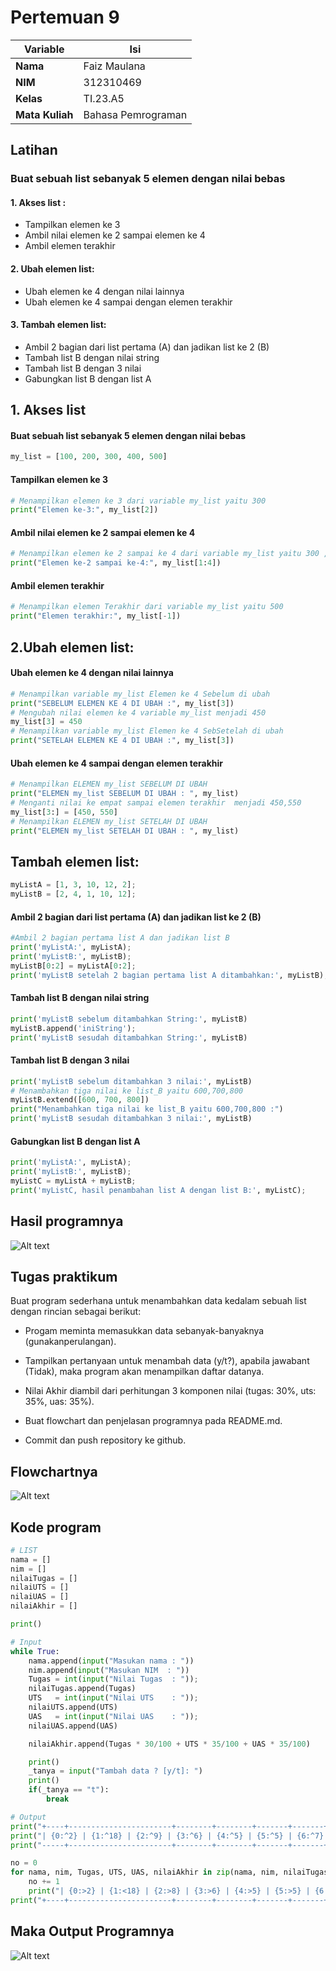#  Pertemuan 9

| Variable | Isi |
| -------- | --- |
| **Nama** | Faiz Maulana  |
| **NIM** | 312310469 |
| **Kelas** | TI.23.A5 |
| **Mata Kuliah** | Bahasa Pemrograman |


## Latihan 
### Buat sebuah list sebanyak 5 elemen dengan nilai bebas 
#### 1. Akses list : 
- Tampilkan elemen ke 3
- Ambil nilai elemen ke 2 sampai elemen ke 4
- Ambil elemen terakhir
#### 2. Ubah elemen list:
- Ubah elemen ke 4 dengan nilai lainnya
- Ubah elemen ke 4 sampai dengan elemen terakhir
#### 3. Tambah elemen list:
- Ambil 2 bagian dari list pertama (A) dan jadikan list ke 2 (B)
- Tambah list B dengan nilai string
- Tambah list B dengan 3 nilai
- Gabungkan list B dengan list A

## 1. Akses list
#### Buat sebuah list sebanyak 5 elemen dengan nilai bebas

```python
my_list = [100, 200, 300, 400, 500]
```
#### Tampilkan elemen ke 3
```python
# Menampilkan elemen ke 3 dari variable my_list yaitu 300
print("Elemen ke-3:", my_list[2]) 
```
#### Ambil nilai elemen ke 2 sampai elemen ke 4
```python
# Menampilkan elemen ke 2 sampai ke 4 dari variable my_list yaitu 300 , 400
print("Elemen ke-2 sampai ke-4:", my_list[1:4])
```
#### Ambil elemen terakhir
```python
# Menampilkan elemen Terakhir dari variable my_list yaitu 500
print("Elemen terakhir:", my_list[-1])
```

## 2.Ubah elemen list:

#### Ubah elemen ke 4 dengan nilai lainnya



```python
# Menampilkan variable my_list Elemen ke 4 Sebelum di ubah
print("SEBELUM ELEMEN KE 4 DI UBAH :", my_list[3])
# Mengubah nilai elemen ke 4 variable my_list menjadi 450
my_list[3] = 450
# Menampilkan variable my_list Elemen ke 4 SebSetelah di ubah
print("SETELAH ELEMEN KE 4 DI UBAH :", my_list[3])

```

#### Ubah elemen ke 4 sampai dengan elemen terakhir
```python
# Menampilkan ELEMEN my_list SEBELUM DI UBAH
print("ELEMEN my_list SEBELUM DI UBAH : ", my_list)
# Menganti nilai ke empat sampai elemen terakhir  menjadi 450,550
my_list[3:] = [450, 550]
# Menampilkan ELEMEN my_list SETELAH DI UBAH
print("ELEMEN my_list SETELAH DI UBAH : ", my_list)

```
## Tambah elemen list:
```python
myListA = [1, 3, 10, 12, 2];
myListB = [2, 4, 1, 10, 12];
```
#### Ambil 2 bagian dari list pertama (A) dan jadikan list ke 2 (B)
```python
#Ambil 2 bagian pertama list A dan jadikan list B
print('myListA:', myListA);
print('myListB:', myListB);
myListB[0:2] = myListA[0:2];
print('myListB setelah 2 bagian pertama list A ditambahkan:', myListB);
```
#### Tambah list B dengan nilai string
```python
print('myListB sebelum ditambahkan String:', myListB)
myListB.append('iniString');
print('myListB sesudah ditambahkan String:', myListB)
```
#### Tambah list B dengan 3 nilai
```python
print('myListB sebelum ditambahkan 3 nilai:', myListB)
# Menambahkan tiga nilai ke list_B yaitu 600,700,800
myListB.extend([600, 700, 800])
print("Menambahkan tiga nilai ke list_B yaitu 600,700,800 :")
print('myListB sesudah ditambahkan 3 nilai:', myListB)
```

#### Gabungkan list B dengan list A
```python
print('myListA:', myListA);
print('myListB:', myListB);
myListC = myListA + myListB;
print('myListC, hasil penambahan list A dengan list B:', myListC);
```

## Hasil programnya
![Alt text](Gambar/alvin1.png)

## Tugas praktikum
Buat program sederhana untuk menambahkan data kedalam sebuah
list dengan rincian sebagai berikut:

- Progam meminta memasukkan data sebanyak-banyaknya (gunakanperulangan).

- Tampilkan pertanyaan untuk menambah data (y/t?), apabila jawabant (Tidak), maka program akan menampilkan daftar datanya.

- Nilai Akhir diambil dari perhitungan 3 komponen nilai (tugas: 30%, uts: 35%, uas: 35%).

- Buat flowchart dan penjelasan programnya pada README.md.

- Commit dan push repository ke github.

## Flowchartnya
![Alt text](flowchart/flowchart.png)


## Kode program

```Python
# LIST
nama = []
nim = []
nilaiTugas = []
nilaiUTS = []
nilaiUAS = []
nilaiAkhir = []

print()

# Input
while True:
    nama.append(input("Masukan nama : "))
    nim.append(input("Masukan NIM  : "))
    Tugas = int(input("Nilai Tugas  : ")); 
    nilaiTugas.append(Tugas)
    UTS   = int(input("Nilai UTS    : ")); 
    nilaiUTS.append(UTS)
    UAS   = int(input("Nilai UAS    : ")); 
    nilaiUAS.append(UAS)

    nilaiAkhir.append(Tugas * 30/100 + UTS * 35/100 + UAS * 35/100)

    print()
    _tanya = input("Tambah data ? [y/t]: ")
    print()
    if(_tanya == "t"):
        break

# Output
print("+----+-----------------------+--------+--------+-------+-------+---------+")
print("| {0:^2} | {1:^18} | {2:^9} | {3:^6} | {4:^5} | {5:^5} | {6:^7} |".format("No", "Nama", "NIM" v, "Tugas", "UTS", "UAS", "Akhir"))
print("-----+-----------------------+--------+--------+-------+-------+---------+")

no = 0
for nama, nim, Tugas, UTS, UAS, nilaiAkhir in zip(nama, nim, nilaiTugas, nilaiUTS, nilaiUAS, nilaiAkhir):
    no += 1    
    print("| {0:>2} | {1:<18} | {2:>8} | {3:>6} | {4:>5} | {5:>5} | {6:>7} |".format(no, nama, nim, Tugas, UTS, UAS, nilaiAkhir))
print("+----+-----------------------+--------+--------+-------+-------+---------+")
```
## Maka Output Programnya
![Alt text](Gambar/alvin2.png)